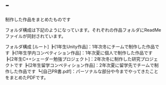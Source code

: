 # -
制作した作品をまとめたものです

フォルダ構成は下記のようになっています。それぞれの作品フォルダにReadMeファイルが同封されています。

フォルダ構成
[ルート]
  ┣[1年生Unity作品]：1年次冬にチームで制作した作品です
  ┣[1年生学内コンペティション作品]：1年次夏に個人で制作した作品です
  ┣[2年生C++シェーダー勉強プロジェクト]：2年次冬に制作した研究プロジェクトです
  ┣[2年生留学コンペティション作品]：2年次夏に留学先でチームで制作した作品です
  ┗[自己PR書.pdf]：パーソナルな部分や今までやってきたことをまとめたPDFです。
